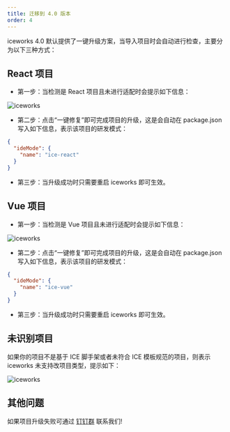 ```yaml
---
title: 迁移到 4.0 版本
order: 4
---
```


iceworks 4.0 默认提供了一键升级方案，当导入项目时会自动进行检查，主要分为以下三种方式：

## React 项目

* 第一步：当检测是 React 项目且未进行适配时会提示如下信息：

![iceworks](https://img.alicdn.com/tfs/TB1nNRNspP7gK0jSZFjXXc5aXXa-2000-1400.png)

* 第二步：点击“一键修复”即可完成项目的升级，这是会自动在 package.json 写入如下信息，表示该项目的研发模式：

```json
{
  "ideMode": {
    "name": "ice-react"
  }
}
```

* 第三步：当升级成功时只需要重启 iceworks 即可生效。

## Vue 项目

* 第一步：当检测是 Vue 项目且未进行适配时会提示如下信息：

![iceworks](https://img.alicdn.com/tfs/TB1nNRNspP7gK0jSZFjXXc5aXXa-2000-1400.png)

* 第二步：点击“一键修复”即可完成项目的升级，这是会自动在 package.json 写入如下信息，表示该项目的研发模式：

```json
{
  "ideMode": {
    "name": "ice-vue"
  }
}
```

* 第三步：当升级成功时只需要重启 iceworks 即可生效。


## 未识别项目

如果你的项目不是基于 ICE 脚手架或者未符合 ICE 模板规范的项目，则表示 iceworks 未支持改项目类型，提示如下：

![iceworks](https://img.alicdn.com/tfs/TB14KJOsET1gK0jSZFhXXaAtVXa-2000-1400.png)

## 其他问题

如果项目升级失败可通过 [钉钉群](https://ice.alicdn.com/assets/images/qrcode.png) 联系我们!

